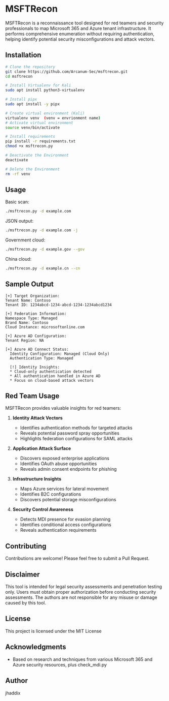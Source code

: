 # MSFTRecon

MSFTRecon is a reconnaissance tool designed for red teamers and security professionals to map Microsoft 365 and Azure tenant infrastructure. It performs comprehensive enumeration without requiring authentication, helping identify potential security misconfigurations and attack vectors.


## Installation

```bash
# Clone the repository
git clone https://github.com/Arcanum-Sec/msftrecon.git
cd msftrecon

# Install Virtualenv for Kali
sudo apt install python3-virtualenv

# Install pipx
sudo apt install -y pipx

# Create virtual environment (Kali)
virtualenv venv  (venv = envrionment name)
# Activate virtual environment
source venv/bin/activate

# Install requirements
pip install -r requirements.txt
chmod +x msftrecon.py

# Deactivate the Environment
deactivate

# Delete the Environment
rm -rf venv
```

## Usage

Basic scan:
```bash
./msftrecon.py -d example.com
```

JSON output:
```bash
./msftrecon.py -d example.com -j
```

Government cloud:
```bash
./msftrecon.py -d example.gov --gov
```

China cloud:
```bash
./msftrecon.py -d example.cn --cn
```

## Sample Output

```
[+] Target Organization:
Tenant Name: Contoso
Tenant ID: 1234abcd-1234-abcd-1234-1234abcd1234

[+] Federation Information:
Namespace Type: Managed
Brand Name: Contoso
Cloud Instance: microsoftonline.com

[+] Azure AD Configuration:
Tenant Region: NA

[+] Azure AD Connect Status:
  Identity Configuration: Managed (Cloud Only)
  Authentication Type: Managed

  [!] Identity Insights:
  * Cloud-only authentication detected
  * All authentication handled in Azure AD
  * Focus on cloud-based attack vectors
```

## Red Team Usage

MSFTRecon provides valuable insights for red teamers:

1. **Identity Attack Vectors**
   - Identifies authentication methods for targeted attacks
   - Reveals potential password spray opportunities
   - Highlights federation configurations for SAML attacks

2. **Application Attack Surface**
   - Discovers exposed enterprise applications
   - Identifies OAuth abuse opportunities
   - Reveals admin consent endpoints for phishing

3. **Infrastructure Insights**
   - Maps Azure services for lateral movement
   - Identifies B2C configurations
   - Discovers potential storage misconfigurations

4. **Security Control Awareness**
   - Detects MDI presence for evasion planning
   - Identifies conditional access configurations
   - Reveals authentication requirements

## Contributing

Contributions are welcome! Please feel free to submit a Pull Request.

## Disclaimer

This tool is intended for legal security assessments and penetration testing only. Users must obtain proper authorization before conducting security assessments. The authors are not responsible for any misuse or damage caused by this tool.

## License

This project is licensed under the MIT License 

## Acknowledgments

- Based on research and techniques from various Microsoft 365 and Azure security resources, plus check_mdi.py

## Author

jhaddix
